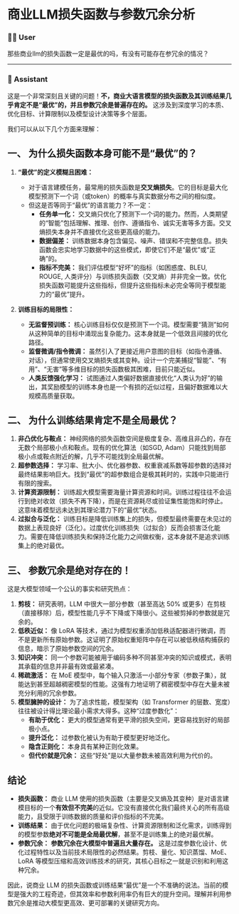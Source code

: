 # 商业LLM损失函数与参数冗余分析

### 🧑‍💻 User

那些商业llm的损失函数一定是最优的吗，有没有可能存在参冗余的情况？

---

### 🤖 Assistant

这是一个非常深刻且关键的问题！**不，商业大语言模型的损失函数及其训练结果几乎肯定不是“最优”的，并且参数冗余是普遍存在的。** 这涉及到深度学习的本质、优化目标、计算限制以及模型设计决策等多个层面。

我们可以从以下几个方面来理解：

## 一、 为什么损失函数本身可能不是“最优”的？

1.  **“最优”的定义模糊且困难：**
    *   对于语言建模任务，最常用的损失函数是**交叉熵损失**。它的目标是最大化模型预测下一个词（或token）的概率与真实数据分布之间的相似度。
    *   但这是否等同于“最优”的语言能力？不一定：
        *   **任务单一化：** 交叉熵只优化了预测下一个词的能力。然而，人类期望的“智能”包括理解、推理、创作、遵循指令、诚实无害等多方面。交叉熵损失本身并不直接优化这些更高级的能力。
        *   **数据偏差：** 训练数据本身包含偏见、噪声、错误和不完整信息。损失函数会忠实地学习数据中的这些模式，即使它们不是“最优”或“正确”的。
        *   **指标不完美：** 我们评估模型“好坏”的指标（如困惑度、BLEU, ROUGE, 人类评分）与训练损失函数（交叉熵）并非完全一致。优化损失函数可能提升这些指标，但提升这些指标未必完全等同于模型能力的“最优”提升。

2.  **训练目标的局限性：**
    *   **无监督预训练：** 核心训练目标仅仅是预测下一个词。模型需要“猜测”如何从这种简单的目标中涌现出复杂能力。这本身就是一个低效且间接的优化路径。
    *   **监督微调/指令微调：** 虽然引入了更接近用户意图的目标（如指令遵循、对话），但通常使用交叉熵损失或其变种。设计一个完美捕捉“智能”、“有用”、“无害”等多维目标的损失函数极其困难，目前只能近似。
    *   **人类反馈强化学习：** 试图通过人类偏好数据直接优化“人类认为好”的输出，其奖励模型的训练本身也是一个有损的近似过程，且偏好数据难以大规模高质量获取。

## 二、 为什么训练结果肯定不是全局最优？

1.  **非凸优化与鞍点：** 神经网络的损失函数空间是极度复杂、高维且非凸的，存在无数个局部极小点和鞍点。现有的优化算法（如SGD, Adam）只能找到局部极小点或鞍点附近的解，几乎不可能找到全局最优解。
2.  **超参数选择：** 学习率、批大小、优化器参数、权重衰减系数等超参数的选择对最终结果影响巨大。找到“最优”的超参数组合是极其耗时的，实践中只能进行有限的搜索。
3.  **计算资源限制：** 训练超大模型需要海量计算资源和时间。训练过程往往不会运行到绝对收敛（损失不再下降），而是在资源耗尽或验证集性能饱和时停止。这意味着模型远未达到其理论潜力下的“最优”状态。
4.  **过拟合与泛化：** 训练目标是降低训练集上的损失，但模型最终需要在未见过的数据上表现良好（泛化）。过度优化训练损失（过拟合）反而会损害泛化能力。需要在降低训练损失和保持泛化能力之间做权衡，这本身就不是追求训练集上的绝对最优。

## 三、 参数冗余是绝对存在的！

这是大模型领域一个公认的事实和研究热点：

1.  **剪枝：** 研究表明，LLM 中很大一部分参数（甚至高达 50% 或更多）在剪枝（直接移除）后，模型性能几乎不下降或下降很小。这些被剪掉的参数就是冗余的。
2.  **低秩近似：** 像 LoRA 等技术，通过为模型权重添加低秩适配器进行微调，而不是更新所有原始参数。这证明了原始权重矩阵中存在可以被低秩结构捕获的信息，暗示了原始参数空间的冗余。
3.  **知识冲突：** 同一个参数可能被用于编码多种不同甚至冲突的知识或模式，表明其承载的信息并非最有效或最紧凑。
4.  **稀疏激活：** 在 MoE 模型中，每个输入只激活一小部分专家（参数子集），就能达到甚至超越稠密模型的性能。这强有力地证明了稠密模型中存在大量未被充分利用的冗余参数。
5.  **模型臃肿的设计：** 为了追求性能，模型架构（如 Transformer 的层数、宽度）往往被设计得比理论最小需求大得多。这种“过度参数化”：
    *   **有助于优化：** 更大的模型通常有更平滑的损失空间，更容易找到好的局部极小点。
    *   **提升泛化：** 过参数化被认为有助于模型更好地泛化。
    *   **隐含正则化：** 本身具有某种正则化效果。
    *   **但代价就是冗余：** 这些“好处”是以大量参数未被高效利用为代价的。

## 结论

*   **损失函数：** 商业 LLM 使用的损失函数（主要是交叉熵及其变种）是对语言建模目标的一个**有效但不完美**的近似。它没有直接优化我们最终关心的所有高级能力，且受限于训练数据的质量和评价指标的不完美。
*   **训练结果：** 由于优化问题的极端复杂性、计算资源限制和泛化需求，训练得到的模型参数**绝对不可能是全局最优解**，甚至不是训练集上的绝对最优解。
*   **参数冗余：** **参数冗余在大模型中普遍且大量存在。** 这是过度参数化设计、优化过程特性以及当前技术局限性的必然结果。剪枝、量化、知识蒸馏、MoE、LoRA 等模型压缩和高效训练技术的研究，其核心目标之一就是识别和利用这种冗余。

因此，说商业 LLM 的损失函数或训练结果“最优”是一个不准确的说法。当前的模型是强大的工程奇迹，但其效率和参数利用率仍有巨大的提升空间。理解并利用参数冗余是推动大模型更高效、更可部署的关键研究方向。